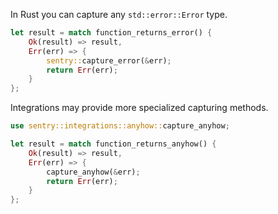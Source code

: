 In Rust you can capture any `std::error::Error` type. 

```rust
let result = match function_returns_error() {
    Ok(result) => result,
    Err(err) => {
        sentry::capture_error(&err);
        return Err(err);
    }
};
```

Integrations may provide more specialized capturing methods.

```rust
use sentry::integrations::anyhow::capture_anyhow;

let result = match function_returns_anyhow() {
    Ok(result) => result,
    Err(err) => {
        capture_anyhow(&err);
        return Err(err);
    }
};
```
